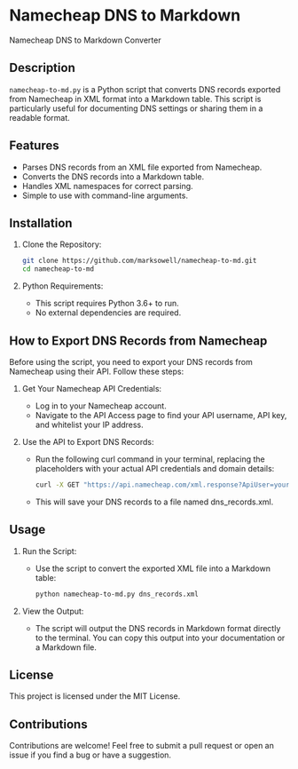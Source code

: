 # Namecheap DNS to Markdown
Namecheap DNS to Markdown Converter

## Description
`namecheap-to-md.py` is a Python script that converts DNS records exported from Namecheap in XML format into a Markdown table. This script is particularly useful for documenting DNS settings or sharing them in a readable format.

## Features
- Parses DNS records from an XML file exported from Namecheap.
- Converts the DNS records into a Markdown table.
- Handles XML namespaces for correct parsing.
- Simple to use with command-line arguments.

## Installation
1. Clone the Repository:

   ```bash
   git clone https://github.com/marksowell/namecheap-to-md.git
   cd namecheap-to-md
   ```
2. Python Requirements:
   - This script requires Python 3.6+ to run.
   - No external dependencies are required.

## How to Export DNS Records from Namecheap
Before using the script, you need to export your DNS records from Namecheap using their API. Follow these steps:

1. Get Your Namecheap API Credentials:

   - Log in to your Namecheap account.
   - Navigate to the API Access page to find your API username, API key, and whitelist your IP address.
2. Use the API to Export DNS Records:

   - Run the following curl command in your terminal, replacing the placeholders with your actual API credentials and domain details:

     ```bash
     curl -X GET "https://api.namecheap.com/xml.response?ApiUser=yourApiUser&ApiKey=yourApiKey&UserName=yourUserName&Command=namecheap.domains.dns.getHosts&ClientIp=yourWhitelistedIP&SLD=yourDomainName&TLD=com" -o dns_records.xml
     ```
   - This will save your DNS records to a file named dns_records.xml.

## Usage
1. Run the Script:

   - Use the script to convert the exported XML file into a Markdown table:

     ```bash
     python namecheap-to-md.py dns_records.xml
     ```
2. View the Output:

   - The script will output the DNS records in Markdown format directly to the terminal. You can copy this output into your documentation or a Markdown file.

## License
This project is licensed under the MIT License.

## Contributions
Contributions are welcome! Feel free to submit a pull request or open an issue if you find a bug or have a suggestion.

